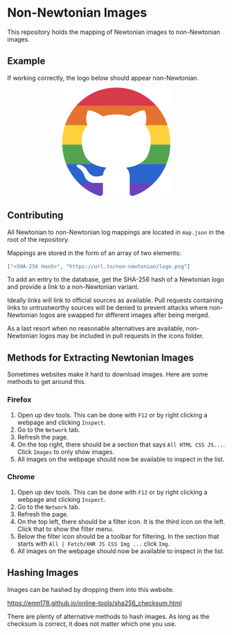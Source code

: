 # Non-Newtonian Images

This repository holds the mapping of Newtonian images to non-Newtonian images.

## Example

If working correctly, the logo below should appear non-Newtonian.

<p align=center>
    <picture>
        <img width=250 height=250 src="newtonian-logo.svg">
    </picture>
</p>

## Contributing

All Newtonian to non-Newtonian log mappings are located in `map.json` in the
root of the repository.

Mappings are stored in the form of an array of two elements:

```json
["<SHA-256 Hash>", "https://url.to/non-newtonian/logo.png"]
```

To add an entry to the database, get the SHA-256 hash of a Newtonian logo
and provide a link to a non-Newtonian variant.

Ideally links will link to official sources as available.
Pull requests containing links to untrustworthy sources will be denied to
prevent attacks where non-Newtonian logos are swapped for different images after
being merged.

As a last resort when no reasonable alternatives are available, non-Newtonian
logos may be included in pull requests in the icons folder.

## Methods for Extracting Newtonian Images

Sometimes websites make it hard to download images.
Here are some methods to get around this.

### Firefox

1. Open up dev tools. This can be done with `F12` or by right clicking a webpage
   and clicking `Inspect`.
2. Go to the `Network` tab.
3. Refresh the page.
4. On the top right, there should be a section that says `All HTML CSS JS...`.
   Click `Images` to only show images.
5. All images on the webpage should now be available to inspect in the list.

### Chrome

1. Open up dev tools. This can be done with `F12` or by right clicking a webpage
   and clicking `Inspect`.
2. Go to the `Network` tab.
3. Refresh the page.
4. On the top left, there should be a filter icon.
   It is the third icon on the left.
   Click that to show the filter menu.
5. Below the filter icon should be a toolbar for filtering.
   In the section that starts with `All | Fetch/XHR JS CSS Img ...` click `Img`.
6. All images on the webpage should now be available to inspect in the list.

## Hashing Images

Images can be hashed by dropping them into this website.

https://emn178.github.io/online-tools/sha256_checksum.html

There are plenty of alternative methods to hash images.
As long as the checksum is correct, it does not matter which one you use.
